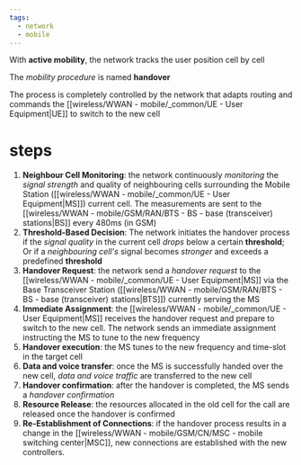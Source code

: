 ```yaml
---
tags:
  - network
  - mobile
---
```

With **active mobility**, the network tracks the user position cell by cell

The *mobility procedure* is named **handover**

The process is completely controlled by the network that adapts routing and commands the [[wireless/WWAN - mobile/_common/UE - User Equipment|UE]] to switch to the new cell

# steps

1. **Neighbour Cell Monitoring**: the network continuously *monitoring* the *signal strength* and quality of neighbouring cells surrounding the Mobile Station ([[wireless/WWAN - mobile/_common/UE - User Equipment|MS]]) current cell. The measurements are sent to the [[wireless/WWAN - mobile/GSM/RAN/BTS - BS - base (transceiver) stations|BS]] every 480ms (in GSM)
2. **Threshold-Based Decision**: The network initiates the handover process if the *signal quality* in the current cell *drops* below a certain **threshold**; Or if a *neighbouring cell's* signal becomes *stronger* and  exceeds a predefined **threshold**
3. **Handover Request**: the network send a *handover request* to the [[wireless/WWAN - mobile/_common/UE - User Equipment|MS]] via the Base Transceiver Station ([[wireless/WWAN - mobile/GSM/RAN/BTS - BS - base (transceiver) stations|BTS]]) currently serving the MS
4. **Immediate Assignment**: the [[wireless/WWAN - mobile/_common/UE - User Equipment|MS]] receives the handover request and prepare to switch to the new cell. The network sends an immediate assignment instructing the MS to tune to the new frequency 
5. **Handover execution**: the MS tunes to the new frequency and time-slot in the target cell
6. **Data and voice transfer**: once the MS is successfully handed over the new cell, *data and voice traffic* are transferred to the new cell
7. **Handover confirmation**: after the handover is completed, the MS sends a *handover confirmation*
8. **Resource Release**: the resources allocated in the old cell for the call are released once the handover is confirmed
9. **Re-Establishment of Connections**: if the handover process results in a change in the [[wireless/WWAN - mobile/GSM/CN/MSC - mobile switching center|MSC]], new connections are established with the new controllers.
